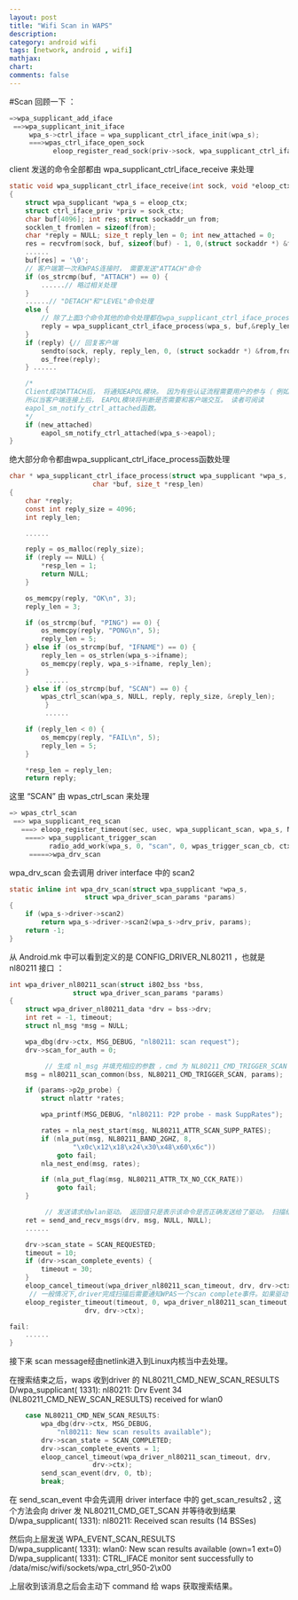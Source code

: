 ```yaml
---
layout: post
title: "Wifi Scan in WAPS"
description:
category: android wifi
tags: [network, android , wifi]
mathjax: 
chart:
comments: false
---
```

#Scan
回顾一下 ：

```c
=>wpa_supplicant_add_iface
 ==>wpa_supplicant_init_iface
     wpa_s->ctrl_iface = wpa_supplicant_ctrl_iface_init(wpa_s);
     ===>wpas_ctrl_iface_open_sock
           eloop_register_read_sock(priv->sock, wpa_supplicant_ctrl_iface_receive, wpa_s, priv);
```

client 发送的命令全部都由 wpa_supplicant_ctrl_iface_receive 来处理   

```c
static void wpa_supplicant_ctrl_iface_receive(int sock, void *eloop_ctx,void *sock_ctx)
{
	struct wpa_supplicant *wpa_s = eloop_ctx;
	struct ctrl_iface_priv *priv = sock_ctx;
	char buf[4096]; int res; struct sockaddr_un from;
	socklen_t fromlen = sizeof(from);
	char *reply = NULL; size_t reply_len = 0; int new_attached = 0;
	res = recvfrom(sock, buf, sizeof(buf) - 1, 0,(struct sockaddr *) &from, &fromlen);
	......
	buf[res] = '\0';
	// 客户端第一次和WPAS连接时， 需要发送"ATTACH"命令
	if (os_strcmp(buf, "ATTACH") == 0) {
		......// 略过相关处理
	}
	......// "DETACH"和"LEVEL"命令处理
	else {
		// 除了上面3个命令其他的命令处理都在wpa_supplicant_ctrl_iface_process函数中
		reply = wpa_supplicant_ctrl_iface_process(wpa_s, buf,&reply_len);
	} 
	if (reply) {// 回复客户端
		sendto(sock, reply, reply_len, 0, (struct sockaddr *) &from,fromlen);
		os_free(reply);
	} ......

	/*
	Client成功ATTACH后， 将通知EAPOL模块。 因为有些认证流程需要用户的参与（ 例如输入密码之类的） ，
	所以当客户端连接上后， EAPOL模块将判断是否需要和客户端交互。 读者可阅读
	eapol_sm_notify_ctrl_attached函数。
	*/
	if (new_attached)
		eapol_sm_notify_ctrl_attached(wpa_s->eapol);
}
```
绝大部分命令都由wpa_supplicant_ctrl_iface_process函数处理    

```c
char * wpa_supplicant_ctrl_iface_process(struct wpa_supplicant *wpa_s,
					 char *buf, size_t *resp_len)
{
	char *reply;
	const int reply_size = 4096;
	int reply_len;

	......

	reply = os_malloc(reply_size);
	if (reply == NULL) {
		*resp_len = 1;
		return NULL;
	}

	os_memcpy(reply, "OK\n", 3);
	reply_len = 3;

	if (os_strcmp(buf, "PING") == 0) {
		os_memcpy(reply, "PONG\n", 5);
		reply_len = 5;
	} else if (os_strcmp(buf, "IFNAME") == 0) {
		reply_len = os_strlen(wpa_s->ifname);
		os_memcpy(reply, wpa_s->ifname, reply_len);
	}
         ......
	} else if (os_strcmp(buf, "SCAN") == 0) {
		wpas_ctrl_scan(wpa_s, NULL, reply, reply_size, &reply_len);
         }
         ......

	if (reply_len < 0) {
		os_memcpy(reply, "FAIL\n", 5);
		reply_len = 5;
	}

	*resp_len = reply_len;
	return reply;         
```

这里 “SCAN” 由 wpas_ctrl_scan 来处理

```c
=> wpas_ctrl_scan
 ==> wpa_supplicant_req_scan
   ===> eloop_register_timeout(sec, usec, wpa_supplicant_scan, wpa_s, NULL);
    ====> wpa_supplicant_trigger_scan
          radio_add_work(wpa_s, 0, "scan", 0, wpas_trigger_scan_cb, ctx)
     =====>wpa_drv_scan
```
wpa_drv_scan 会去调用 driver interface 中的 scan2 

```c
static inline int wpa_drv_scan(struct wpa_supplicant *wpa_s,
			       struct wpa_driver_scan_params *params)
{
	if (wpa_s->driver->scan2)
		return wpa_s->driver->scan2(wpa_s->drv_priv, params);
	return -1;
}
```

从 Android.mk 中可以看到定义的是 CONFIG_DRIVER_NL80211 ，也就是 nl80211 接口 ：       

```c
int wpa_driver_nl80211_scan(struct i802_bss *bss,
			    struct wpa_driver_scan_params *params)
{
	struct wpa_driver_nl80211_data *drv = bss->drv;
	int ret = -1, timeout;
	struct nl_msg *msg = NULL;

	wpa_dbg(drv->ctx, MSG_DEBUG, "nl80211: scan request");
	drv->scan_for_auth = 0;

         // 生成 nl_msg 并填充相应的参数 ，cmd 为 NL80211_CMD_TRIGGER_SCAN
	msg = nl80211_scan_common(bss, NL80211_CMD_TRIGGER_SCAN, params);

	if (params->p2p_probe) {
		struct nlattr *rates;

		wpa_printf(MSG_DEBUG, "nl80211: P2P probe - mask SuppRates");

		rates = nla_nest_start(msg, NL80211_ATTR_SCAN_SUPP_RATES);
		if (nla_put(msg, NL80211_BAND_2GHZ, 8,
			    "\x0c\x12\x18\x24\x30\x48\x60\x6c"))
			goto fail;
		nla_nest_end(msg, rates);

		if (nla_put_flag(msg, NL80211_ATTR_TX_NO_CCK_RATE))
			goto fail;
	}

         // 发送请求给wlan驱动。 返回值只是表示该命令是否正确发送给了驱动。 扫描结束事件将通过 driver event返回给WPAS。
	ret = send_and_recv_msgs(drv, msg, NULL, NULL);
	......

	drv->scan_state = SCAN_REQUESTED;
	timeout = 10;
	if (drv->scan_complete_events) {
		timeout = 30;
	}
	eloop_cancel_timeout(wpa_driver_nl80211_scan_timeout, drv, drv->ctx);
     // 一般情况下,driver完成扫描后需要通知WPAS一个scan complete事件。如果驱动不通知的话,WPAS就会自己去查询driver以获取扫描到的无线网络信息。
	eloop_register_timeout(timeout, 0, wpa_driver_nl80211_scan_timeout,
			       drv, drv->ctx);

fail:
	......
}
```
接下来 scan message经由netlink进入到Linux内核当中去处理。   

在搜索结束之后，waps 收到driver 的 NL80211_CMD_NEW_SCAN_RESULTS    
D/wpa_supplicant( 1331): nl80211: Drv Event 34 (NL80211_CMD_NEW_SCAN_RESULTS) received for wlan0   

```c
	case NL80211_CMD_NEW_SCAN_RESULTS:
		wpa_dbg(drv->ctx, MSG_DEBUG,
			"nl80211: New scan results available");
		drv->scan_state = SCAN_COMPLETED;
		drv->scan_complete_events = 1;
		eloop_cancel_timeout(wpa_driver_nl80211_scan_timeout, drv,
				     drv->ctx);
		send_scan_event(drv, 0, tb);
		break;
```
在 send_scan_event 中会先调用 driver interface 中的 get_scan_results2 , 这个方法会向 driver 发 NL80211_CMD_GET_SCAN 并等待收到结果    
D/wpa_supplicant( 1331): nl80211: Received scan results (14 BSSes)   

然后向上层发送 WPA_EVENT_SCAN_RESULTS    
D/wpa_supplicant( 1331): wlan0: New scan results available (own=1 ext=0)     
D/wpa_supplicant( 1331): CTRL_IFACE monitor sent successfully to /data/misc/wifi/sockets/wpa_ctrl_950-2\x00

上层收到该消息之后会主动下 command 给 waps 获取搜索结果。

